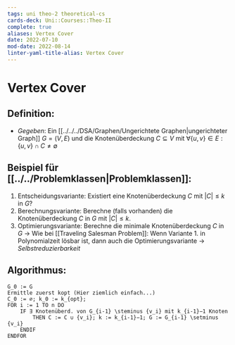 ```yaml
---
tags: uni theo-2 theoretical-cs
cards-deck: Uni::Courses::Theo-II
complete: true
aliases: Vertex Cover
date: 2022-07-10
mod-date: 2022-08-14
linter-yaml-title-alias: Vertex Cover
---
```


# Vertex Cover

## Definition:
- *Gegeben*: Ein [[../../../DSA/Graphen/Ungerichtete Graphen|ungerichteter Graph]] $G=(V,E)$ und die Knotenüberdeckung $C \subseteq V$ mit $\forall \{u,v\} \in E: \{u,v\} \cap C \neq \emptyset$

## Beispiel für [[../../Problemklassen|Problemklassen]]:
1. Entscheidungsvariante: Existiert eine Knotenüberdeckung $C$ mit $|C| \leq k$ in $G$?
2. Berechnungsvariante: Berechne (falls vorhanden) die Knotenüberdeckung $C$ in $G$ mit $|C| \leq k$.
3. Optimierungsvariante: Berechne die minimale Knotenüberdeckung $C$ in $G$
-> Wie bei [[Traveling Salesman Problem]]: Wenn Variante 1. in Polynomialzeit lösbar ist, dann auch die Optimierungsvariante
-> *Selbstreduzierbarkeit*

## Algorithmus:
```
G_0 := G
Ermittle zuerst kopt (Hier ziemlich einfach...)
C_0 := ∅; k_0 := k_{opt};
FOR i := 1 TO n DO
	IF ∃ Knotenüberd. von G_{i-1} \steminus {v_i} mit k_{i-1}−1 Knoten
		THEN C := C ∪ {v_i}; k := k_{i-1}−1; G := G_{i-1} \setminus {v_i}
	ENDIF
ENDFOR
```
